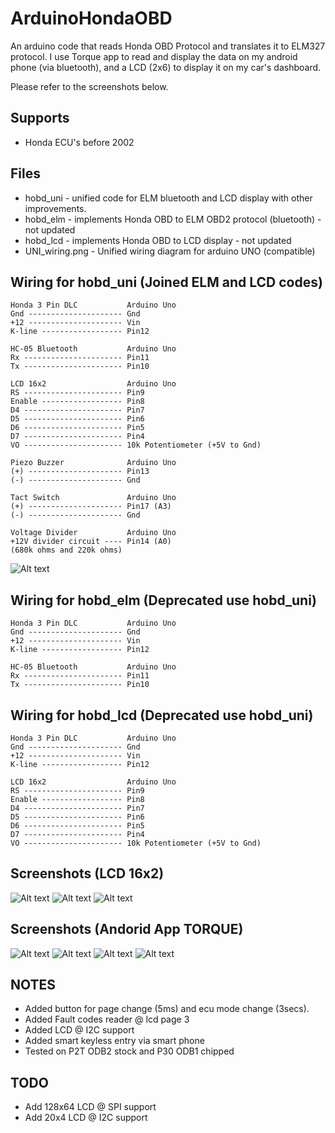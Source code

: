 ArduinoHondaOBD
===========

An arduino code that reads Honda OBD Protocol and translates it to ELM327 protocol.
I use Torque app to read and display the data on my android phone (via bluetooth),
and a LCD (2x6) to display it on my car's dashboard.

Please refer to the screenshots below.


Supports
--------
* Honda ECU's before 2002


Files
-----
* hobd_uni - unified code for ELM bluetooth and LCD display with other improvements.
* hobd_elm - implements Honda OBD to ELM OBD2 protocol (bluetooth) - not updated
* hobd_lcd - implements Honda OBD to LCD display - not updated
* UNI_wiring.png - Unified wiring diagram for arduino UNO (compatible)


Wiring for hobd_uni (Joined ELM and LCD codes)
--------------------
    Honda 3 Pin DLC           Arduino Uno
    Gnd --------------------- Gnd
    +12 --------------------- Vin
    K-line ------------------ Pin12

    HC-05 Bluetooth           Arduino Uno               
    Rx ---------------------- Pin11
    Tx ---------------------- Pin10

    LCD 16x2                  Arduino Uno               
    RS ---------------------- Pin9
    Enable ------------------ Pin8
    D4 ---------------------- Pin7
    D5 ---------------------- Pin6
    D6 ---------------------- Pin5
    D7 ---------------------- Pin4
    VO ---------------------- 10k Potentiometer (+5V to Gnd)

    Piezo Buzzer              Arduino Uno               
    (+) --------------------- Pin13
    (-) --------------------- Gnd

    Tact Switch               Arduino Uno               
    (+) --------------------- Pin17 (A3)
    (-) --------------------- Gnd

    Voltage Divider           Arduino Uno               
    +12V divider circuit ---- Pin14 (A0)
    (680k ohms and 220k ohms)
    

![Alt text](https://raw.github.com/kerpz/ArduinoHondaOBD/master/images/UNI_wiring.png "UNI Wiring Image")

Wiring for hobd_elm (Deprecated use hobd_uni)
--------------------
    Honda 3 Pin DLC           Arduino Uno
    Gnd --------------------- Gnd
    +12 --------------------- Vin
    K-line ------------------ Pin12

    HC-05 Bluetooth           Arduino Uno               
    Rx ---------------------- Pin11
    Tx ---------------------- Pin10


Wiring for hobd_lcd (Deprecated use hobd_uni)
---------------
    Honda 3 Pin DLC           Arduino Uno
    Gnd --------------------- Gnd
    +12 --------------------- Vin
    K-line ------------------ Pin12

    LCD 16x2                  Arduino Uno               
    RS ---------------------- Pin9
    Enable ------------------ Pin8
    D4 ---------------------- Pin7
    D5 ---------------------- Pin6
    D6 ---------------------- Pin5
    D7 ---------------------- Pin4
    VO ---------------------- 10k Potentiometer (+5V to Gnd)


Screenshots (LCD 16x2)
---------------

![Alt text](https://raw.github.com/kerpz/ArduinoHondaOBD/master/images/LCD_01.png "LCD Screenshot 01")
![Alt text](https://raw.github.com/kerpz/ArduinoHondaOBD/master/images/LCD_02.png "LCD Screenshot 02")
![Alt text](https://raw.github.com/kerpz/ArduinoHondaOBD/master/images/LCD_03.png "LCD Screenshot 03")

Screenshots (Andorid App TORQUE)
---------------

![Alt text](https://raw.github.com/kerpz/ArduinoHondaOBD/master/images/TORQUE_01.png "TORQUE Screenshot 01")
![Alt text](https://raw.github.com/kerpz/ArduinoHondaOBD/master/images/TORQUE_02.png "TORQUE Screenshot 02")
![Alt text](https://raw.github.com/kerpz/ArduinoHondaOBD/master/images/TORQUE_04.png "TORQUE Screenshot 04")
![Alt text](https://raw.github.com/kerpz/ArduinoHondaOBD/master/images/TORQUE_03.png "TORQUE Screenshot 03")

NOTES
-----
* Added button for page change (5ms) and ecu mode change (3secs).
* Added Fault codes reader @ lcd page 3
* Added LCD @ I2C support
* Added smart keyless entry via smart phone
* Tested on P2T ODB2 stock and P30 ODB1 chipped

TODO
-----
* Add 128x64 LCD @ SPI support
* Add 20x4 LCD @ I2C support
